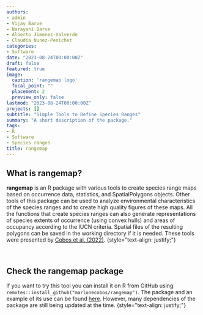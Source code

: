 ```yaml
---
authors:
- admin
- Vijay Barve
- Narayani Barve
- Alberto Jimenez-Valverde
- Claudia Nunez-Penichet
categories:
- Software
date: "2023-08-24T00:00:00Z"
draft: false
featured: true
image:
  caption: 'rangemap logo'
  focal_point: ""
  placement: 2
  preview_only: false
lastmod: "2023-08-24T00:00:00Z"
projects: []
subtitle: "Simple Tools to Define Species Ranges"
summary: "A short description of the package."
tags:
- R
- Software
- Species ranges
title: rangemap
---
```


## What is rangemap?

**rangemap** is an R package with various tools to create species range maps 
based on occurrence data, statistics, and SpatialPolygons objects. Other tools
of this package can be used to analyze environmental characteristics of the 
species ranges and to create high quality figures of these maps. All the 
functions that create species ranges can also generate representations of 
species extents of occurrence (using convex hulls) and areas of occupancy 
according to the IUCN criteria. Spatial files of the resulting polygons can 
be saved in the working directory if it is needed. These tools were presented 
by [Cobos et al. (2022)](https://journals.ku.edu/jbi/article/view/16271).
{style="text-align: justify;"}

<br>

## Check the rangemap package

If you want to try this tool you can install it on R from GitHub using 
`remotes::install_github("marlonecobos/rangemap")`. The package and an example 
of its use can be found [here](https://github.com/marlonecobos/rangemap). 
However, many dependencies of the package are still being updated at the time.
{style="text-align: justify;"}

<br>